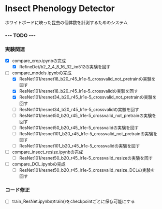 # Insect Phenology Detector  
ホワイトボードに映った昆虫の個体数を計測するためのシステム  

### --- TODO ---  
### 実験関連  
- [x] compare_crop.ipynbの完成  
    - [x] RefineDet/b2_2_4_8_16_32_im512の実験を回す  
- [ ] compare_models.ipynbの完成  
    - [x] ResNet101/resnet18_b20_r45_lr1e-5_crossvalid_not_pretrainの実験を回す  
    - [x] ResNet101/resnet18_b20_r45_lr1e-5_crossvalidの実験を回す  
    - [x] ResNet101/resnet34_b20_r45_lr1e-5_crossvalid_not_pretrainの実験を回す  
    - [ ] ResNet101/resnet34_b20_r45_lr1e-5_crossvalidの実験を回す  
    - [ ] ResNet101/resnet50_b20_r45_lr1e-5_crossvalid_not_pretrainの実験を回す  
    - [ ] ResNet101/resnet50_b20_r45_lr1e-5_crossvalidの実験を回す  
    - [ ] ResNet101/resnet101_b20_r45_lr1e-5_crossvalid_not_pretrainの実験を回す  
    - [ ] ResNet101/resnet101_b20_r45_lr1e-5_crossvalidの実験を回す  
- [ ] compare_insect_resize.ipynbの完成  
    - [ ] ResNet101/resnet50_b20_r45_lr1e-5_crossvalid_resizeの実験を回す  
- [ ] compare_DCL.ipynbの完成  
    - [ ] ResNet101/resnet50_b20_r45_lr1e-5_crossvalid_resize_DCLの実験を回す  

### コード修正  
- [ ] train_ResNet.ipynbのtrain()をcheckpointごとに保存可能にする  
